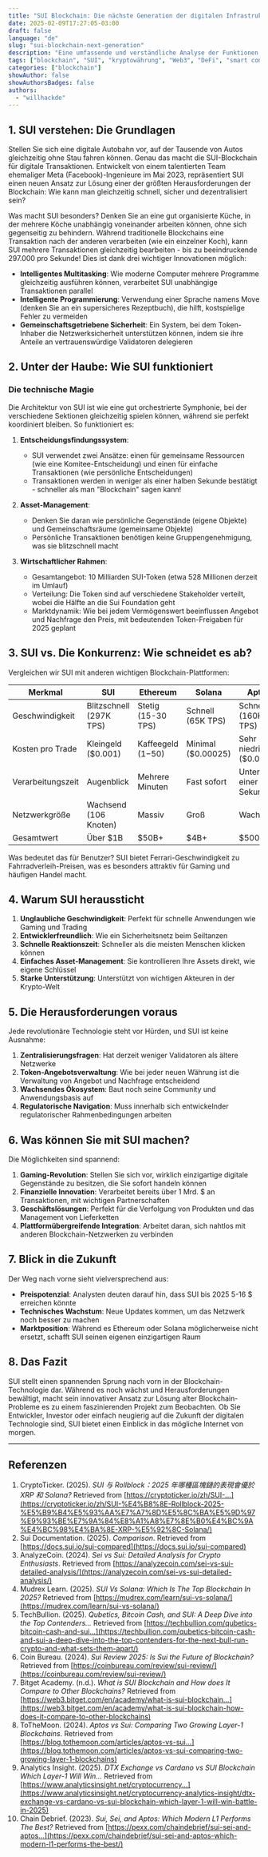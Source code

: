 ```yaml
---
title: "SUI Blockchain: Die nächste Generation der digitalen Infrastruktur"
date: 2025-02-09T17:27:05-03:00
draft: false
language: "de"
slug: "sui-blockchain-next-generation"
description: "Eine umfassende und verständliche Analyse der Funktionen, Vorteile und Zukunftsaussichten der SUI-Blockchain in der sich entwickelnden Web3-Landschaft."
tags: ["blockchain", "SUI", "kryptowährung", "Web3", "DeFi", "smart contracts", "layer-1"]
categories: ["blockchain"]
showAuthor: false
showAuthorsBadges: false
authors:
  - "willhackde"
---
```


## 1. SUI verstehen: Die Grundlagen

Stellen Sie sich eine digitale Autobahn vor, auf der Tausende von Autos gleichzeitig ohne Stau fahren können. Genau das macht die SUI-Blockchain für digitale Transaktionen. Entwickelt von einem talentierten Team ehemaliger Meta (Facebook)-Ingenieure im Mai 2023, repräsentiert SUI einen neuen Ansatz zur Lösung einer der größten Herausforderungen der Blockchain: Wie kann man gleichzeitig schnell, sicher und dezentralisiert sein?

Was macht SUI besonders? Denken Sie an eine gut organisierte Küche, in der mehrere Köche unabhängig voneinander arbeiten können, ohne sich gegenseitig zu behindern. Während traditionelle Blockchains eine Transaktion nach der anderen verarbeiten (wie ein einzelner Koch), kann SUI mehrere Transaktionen gleichzeitig bearbeiten - bis zu beeindruckende 297.000 pro Sekunde! Dies ist dank drei wichtiger Innovationen möglich:

- **Intelligentes Multitasking**: Wie moderne Computer mehrere Programme gleichzeitig ausführen können, verarbeitet SUI unabhängige Transaktionen parallel
- **Intelligente Programmierung**: Verwendung einer Sprache namens Move (denken Sie an ein supersicheres Rezeptbuch), die hilft, kostspielige Fehler zu vermeiden
- **Gemeinschaftsgetriebene Sicherheit**: Ein System, bei dem Token-Inhaber die Netzwerksicherheit unterstützen können, indem sie ihre Anteile an vertrauenswürdige Validatoren delegieren

## 2. Unter der Haube: Wie SUI funktioniert

### Die technische Magie
Die Architektur von SUI ist wie eine gut orchestrierte Symphonie, bei der verschiedene Sektionen gleichzeitig spielen können, während sie perfekt koordiniert bleiben. So funktioniert es:

1. **Entscheidungsfindungssystem**: 
   - SUI verwendet zwei Ansätze: einen für gemeinsame Ressourcen (wie eine Komitee-Entscheidung) und einen für einfache Transaktionen (wie persönliche Entscheidungen)
   - Transaktionen werden in weniger als einer halben Sekunde bestätigt - schneller als man "Blockchain" sagen kann!

2. **Asset-Management**:
   - Denken Sie daran wie persönliche Gegenstände (eigene Objekte) und Gemeinschaftsräume (gemeinsame Objekte)
   - Persönliche Transaktionen benötigen keine Gruppengenehmigung, was sie blitzschnell macht

3. **Wirtschaftlicher Rahmen**:
   - Gesamtangebot: 10 Milliarden SUI-Token (etwa 528 Millionen derzeit im Umlauf)
   - Verteilung: Die Token sind auf verschiedene Stakeholder verteilt, wobei die Hälfte an die Sui Foundation geht
   - Marktdynamik: Wie bei jedem Vermögenswert beeinflussen Angebot und Nachfrage den Preis, mit bedeutenden Token-Freigaben für 2025 geplant

## 3. SUI vs. Die Konkurrenz: Wie schneidet es ab?

Vergleichen wir SUI mit anderen wichtigen Blockchain-Plattformen:

| Merkmal         | SUI                   | Ethereum              | Solana               | Aptos                |
|-----------------|----------------------|----------------------|---------------------|---------------------|
| Geschwindigkeit | Blitzschnell (297K TPS)| Stetig (15-30 TPS)   | Schnell (65K TPS)    | Schnell (160K TPS)   |
| Kosten pro Trade| Kleingeld ($0.001)   | Kaffeegeld ($1-$50)  | Minimal ($0.00025)   | Sehr niedrig ($0.001)|
| Verarbeitungszeit| Augenblick          | Mehrere Minuten      | Fast sofort         | Unter einer Sekunde |
| Netzwerkgröße  | Wachsend (106 Knoten)| Massiv              | Groß                | Wachsend            |
| Gesamtwert     | Über $1B            | $50B+               | $4B+                | $500M+              |

Was bedeutet das für Benutzer? SUI bietet Ferrari-Geschwindigkeit zu Fahrradverleih-Preisen, was es besonders attraktiv für Gaming und häufigen Handel macht.

## 4. Warum SUI heraussticht

1. **Unglaubliche Geschwindigkeit**: Perfekt für schnelle Anwendungen wie Gaming und Trading
2. **Entwicklerfreundlich**: Wie ein Sicherheitsnetz beim Seiltanzen
3. **Schnelle Reaktionszeit**: Schneller als die meisten Menschen klicken können
4. **Einfaches Asset-Management**: Sie kontrollieren Ihre Assets direkt, wie eigene Schlüssel
5. **Starke Unterstützung**: Unterstützt von wichtigen Akteuren in der Krypto-Welt

## 5. Die Herausforderungen voraus

Jede revolutionäre Technologie steht vor Hürden, und SUI ist keine Ausnahme:

1. **Zentralisierungsfragen**: Hat derzeit weniger Validatoren als ältere Netzwerke
2. **Token-Angebotsverwaltung**: Wie bei jeder neuen Währung ist die Verwaltung von Angebot und Nachfrage entscheidend
3. **Wachsendes Ökosystem**: Baut noch seine Community und Anwendungsbasis auf
4. **Regulatorische Navigation**: Muss innerhalb sich entwickelnder regulatorischer Rahmenbedingungen arbeiten

## 6. Was können Sie mit SUI machen?

Die Möglichkeiten sind spannend:

1. **Gaming-Revolution**: Stellen Sie sich vor, wirklich einzigartige digitale Gegenstände zu besitzen, die Sie sofort handeln können
2. **Finanzielle Innovation**: Verarbeitet bereits über 1 Mrd. $ an Transaktionen, mit wichtigen Partnerschaften
3. **Geschäftslösungen**: Perfekt für die Verfolgung von Produkten und das Management von Lieferketten
4. **Plattformübergreifende Integration**: Arbeitet daran, sich nahtlos mit anderen Blockchain-Netzwerken zu verbinden

## 7. Blick in die Zukunft

Der Weg nach vorne sieht vielversprechend aus:

- **Preispotenzial**: Analysten deuten darauf hin, dass SUI bis 2025 5-16 $ erreichen könnte
- **Technisches Wachstum**: Neue Updates kommen, um das Netzwerk noch besser zu machen
- **Marktposition**: Während es Ethereum oder Solana möglicherweise nicht ersetzt, schafft SUI seinen eigenen einzigartigen Raum

## 8. Das Fazit

SUI stellt einen spannenden Sprung nach vorn in der Blockchain-Technologie dar. Während es noch wächst und Herausforderungen bewältigt, macht sein innovativer Ansatz zur Lösung alter Blockchain-Probleme es zu einem faszinierenden Projekt zum Beobachten. Ob Sie Entwickler, Investor oder einfach neugierig auf die Zukunft der digitalen Technologie sind, SUI bietet einen Einblick in das mögliche Internet von morgen.

---

## Referenzen

1. CryptoTicker. (2025). *SUI 与 Rollblock：2025 年哪種區塊鏈的表現會優於 XRP 和 Solana?* Retrieved from [https://cryptoticker.io/zh/SUI-...](https://cryptoticker.io/zh/SUI-%E4%B8%8E-Rollblock-2025-%E5%B9%B4%E5%93%AA%E7%A7%8D%E5%8C%BA%E5%9D%97%E9%93%BE%E7%9A%84%E8%A1%A8%E7%8E%B0%E4%BC%9A%E4%BC%98%E4%BA%8E-XRP-%E5%92%8C-Solana/)  
2. Sui Documentation. (2025). *Comparison*. Retrieved from [https://docs.sui.io/sui-compared](https://docs.sui.io/sui-compared)  
3. AnalyzeCoin. (2024). *Sei vs Sui: Detailed Analysis for Crypto Enthusiasts*. Retrieved from [https://analyzecoin.com/sei-vs-sui-detailed-analysis/](https://analyzecoin.com/sei-vs-sui-detailed-analysis/)  
4. Mudrex Learn. (2025). *SUI Vs Solana: Which Is The Top Blockchain In 2025?* Retrieved from [https://mudrex.com/learn/sui-vs-solana/](https://mudrex.com/learn/sui-vs-solana/)  
5. TechBullion. (2025). *Qubetics, Bitcoin Cash, and SUI: A Deep Dive into the Top Contenders...* Retrieved from [https://techbullion.com/qubetics-bitcoin-cash-and-sui...](https://techbullion.com/qubetics-bitcoin-cash-and-sui-a-deep-dive-into-the-top-contenders-for-the-next-bull-run-crypto-and-what-sets-them-apart/)  
6. Coin Bureau. (2024). *Sui Review 2025: Is Sui the Future of Blockchain?* Retrieved from [https://coinbureau.com/review/sui-review/](https://coinbureau.com/review/sui-review/)  
7. Bitget Academy. (n.d.). *What is SUI Blockchain and How does It Compare to Other Blockchains?* Retrieved from [https://web3.bitget.com/en/academy/what-is-sui-blockchain...](https://web3.bitget.com/en/academy/what-is-sui-blockchain-how-does-it-compare-to-other-blockchains)  
8. ToTheMoon. (2024). *Aptos vs Sui: Comparing Two Growing Layer-1 Blockchains*. Retrieved from [https://blog.tothemoon.com/articles/aptos-vs-sui...](https://blog.tothemoon.com/articles/aptos-vs-sui-comparing-two-growing-layer-1-blockchains)  
9. Analytics Insight. (2025). *DTX Exchange vs Cardano vs SUI Blockchain Which Layer-1 Will Win...* Retrieved from [https://www.analyticsinsight.net/cryptocurrency...](https://www.analyticsinsight.net/cryptocurrency-analytics-insight/dtx-exchange-vs-cardano-vs-sui-blockchain-which-layer-1-will-win-battle-in-2025)  
10. Chain Debrief. (2023). *Sui, Sei, and Aptos: Which Modern L1 Performs The Best?* Retrieved from [https://pexx.com/chaindebrief/sui-sei-and-aptos...](https://pexx.com/chaindebrief/sui-sei-and-aptos-which-modern-l1-performs-the-best/)